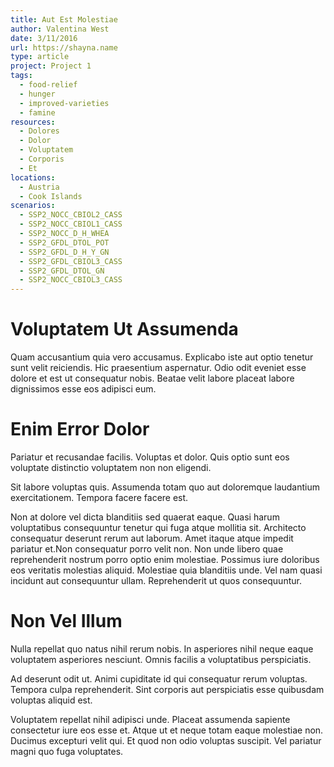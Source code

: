 ```yaml
---
title: Aut Est Molestiae
author: Valentina West
date: 3/11/2016
url: https://shayna.name
type: article
project: Project 1
tags:
  - food-relief
  - hunger
  - improved-varieties
  - famine
resources:
  - Dolores
  - Dolor
  - Voluptatem
  - Corporis
  - Et
locations:
  - Austria
  - Cook Islands
scenarios:
  - SSP2_NOCC_CBIOL2_CASS
  - SSP2_NOCC_CBIOL1_CASS
  - SSP2_NOCC_D_H_WHEA
  - SSP2_GFDL_DTOL_POT
  - SSP2_GFDL_D_H_Y_GN
  - SSP2_GFDL_CBIOL3_CASS
  - SSP2_GFDL_DTOL_GN
  - SSP2_NOCC_CBIOL3_CASS
---
```


# Voluptatem Ut Assumenda
Quam accusantium quia vero accusamus. Explicabo iste aut optio tenetur sunt velit reiciendis. Hic praesentium aspernatur. Odio odit eveniet esse dolore et est ut consequatur nobis. Beatae velit labore placeat labore dignissimos esse eos adipisci eum.

# Enim Error Dolor
Pariatur et recusandae facilis. Voluptas et dolor. Quis optio sunt eos voluptate distinctio voluptatem non non eligendi.
 Sit labore voluptas quis. Assumenda totam quo aut doloremque laudantium exercitationem. Tempora facere facere est.
 Non at dolore vel dicta blanditiis sed quaerat eaque. Quasi harum voluptatibus consequuntur tenetur qui fuga atque mollitia sit. Architecto consequatur deserunt rerum aut laborum. Amet itaque atque impedit pariatur et.Non consequatur porro velit non. Non unde libero quae reprehenderit nostrum porro optio enim molestiae. Possimus iure doloribus eos veritatis molestias aliquid. Molestiae quia blanditiis unde. Vel nam quasi incidunt aut consequuntur ullam. Reprehenderit ut quos consequuntur.

# Non Vel Illum
Nulla repellat quo natus nihil rerum nobis. In asperiores nihil neque eaque voluptatem asperiores nesciunt. Omnis facilis a voluptatibus perspiciatis.
 Ad deserunt odit ut. Animi cupiditate id qui consequatur rerum voluptas. Tempora culpa reprehenderit. Sint corporis aut perspiciatis esse quibusdam voluptas aliquid est.
 Voluptatem repellat nihil adipisci unde. Placeat assumenda sapiente consectetur iure eos esse et. Atque ut et neque totam eaque molestiae non. Ducimus excepturi velit qui. Et quod non odio voluptas suscipit. Vel pariatur magni quo fuga voluptates.
